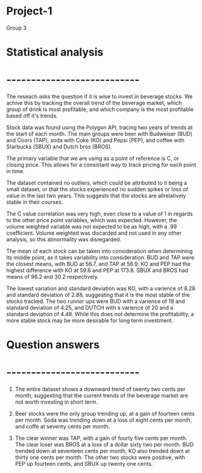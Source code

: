 # Project-1
Group 3

# Statistical analysis

# ---------------------------
The reseach asks the question if it is wise to invest in beverage stocks. We achive this by tracking the overall trend of the beverage market, which group of drink is most profitable, and which company is the most profitable based off it's trends.

Stock data was found using the Polygon API, tracing two years of trends at the start of each month. The main groups were beer with Budweiser (BUD) and Coors (TAP), soda with Coke (KO) and Pepsi (PEP), and coffee with Starbucks (SBUX) and Dutch bros (BROS).

The primary variable that we are using as a point of reference is C, or closing price. This allows for a consistant way to track pricing for each point in time.

The dataset contained no outliers, which could be attributed to it being a small dataset, or that the stocks experienced no sudden spikes or loss of value in the last two years. This suggests that the stocks are allrelatively stable in their courses.

The C value correlation was very high, even close to a value of 1 in regards to the other price point variables, which was expected. However, the volume weighted variable was not expected to be as high, with a .99 coefficient. Volume weighted was discarded and not used in any other analysis, so this abnormality was disregarded.

The mean of each stock can be taken into consideration when determining its middle point, as it takes variability into consideration. BUD and TAP were the closest means, with BUD at 56.7, and TAP at 56.9. KO and PEP had the highest difference with KO at 59.6 and PEP at 173.8. SBUX and BROS had means of 96.2 and 30.2 respectively.

The lowest variation and standard deviation was KO, with a varience of 8.28 and standard deviation of 2.88, suggesting that it is the most stable of the stocks tracked. The two runner ups were BUD with a varience of 18 and standard deviation of 4.25, and DUTCH with a varience of 20 and a standard deviation of 4.48. While this does not determine the profitability, a more stable stock may be more desirable for long term investment.

# Question answers

# ---------------------------
1) The entire dataset shows a downward trend of twenty two cents per month, suggesting that the current trends of the beverage market are not worth investing in short term.

2) Beer stocks were the only group trending up, at a gain of fourteen cents per month. Soda was trending down at a loss of eight cents per month, and coffe at seventy cents per month.

3) The clear winner was TAP, with a gain of fourty five cents per month. The clear loser was BROS at a loss of a dollar sixty two per month. BUD trended down at seventeen cents per month, KO also trended down at thirty one cents per month. The other two stocks were positive, with PEP up fourteen cents, and SBUX up twenty one cents. 
